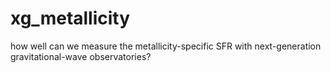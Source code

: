 # xg_metallicity
how well can we measure the metallicity-specific SFR with next-generation gravitational-wave observatories?
